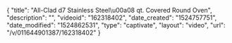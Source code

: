 {
    "title": "All-Clad d7 Stainless Steel\u00a08 qt. Covered Round Oven",
    "description": "",
    "videoid": "162318402",
    "date_created": "1524757751",
    "date_modified": "1524862531",
    "type": "captivate",
    "layout": "video",
    "url": "\/v\/011644901387\/162318402"
}